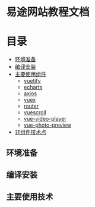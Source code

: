 易途网站教程文档
===


# 目录

* [环境准备](#环境准备)
* [编译安装](#编译安装)
* [主要使用组件](#主要使用组件)
	* [vuetify](#vuetify)
	* [echarts](#echarts)
	* [axios](#axios)
	* [vuex](#vuex)
	* [router](#router)
	* [vuescroll](#vuescroll)
	* [vue-video-player](#vue-video-player)
	* [vue-photo-preview](#vue-photo-preview)
* [非组件技术点](#非组件技术点)
	
## 环境准备

## 编译安装

## 主要使用技术
